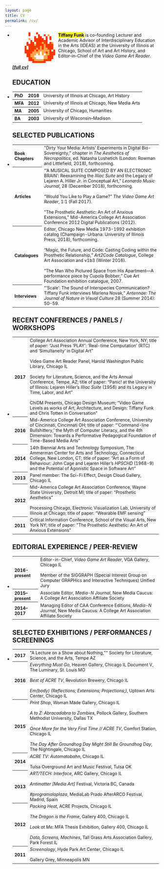 ```yaml
---
layout: page
title: CV
permalink: /cv/
---
```

<html>

<body>
  <ul class="post-list">
    <li>
      <figure><img src="/assets/images/zelda_fire_render.gif" title="A campfire smells sad and exciting at the same time" width="100px;" align="left" style="padding-right:10px;"></figure>
      <span class="post-meta"><b><mark>Tiffany Funk</mark></b> is co-founding Lecturer and Academic Advisor
of Interdisciplinary Education in the Arts (IDEAS) at the University of Illinois at Chicago, School of Art and Art History,
and Editor-in-Chief of the <em>Video Game Art Reader</em>.</span>
    </li>
    <h5><a href="/assets/tfunk_2018.02.23_short_cv_no_ref.pdf">[full cv]</a></h5>
    <h2><span class="post-link">EDUCATION</span></h2>
    <li>
      <span class="post-meta">
        <table>
          <tr>
            <th>PhD</th>
            <th>2016</th>
            <td>University of Illinois at Chicago, Art History</td>
          </tr>
          <tr>
            <th>MFA</th>
            <th>2012</th>
            <td>University of Illinois at Chicago, New Media Arts</td>
          </tr>
          <tr>
            <th>MA</th>
            <th>2005</th>
            <td>University of Chicago, Humanities</td>
          </tr>
          <tr>
            <th>BA</th>
            <th>2003</th>
            <td>University of Wisconsin–Madison</td>
          </tr>
        </table>
      </span>
    </li>
    <h2><span class="post-link">SELECTED PUBLICATIONS</span></h2>
    <li>
      <span class="post-meta">
        <table>
          <tr>
            <th>Book Chapters</th>
            <td>"Dirty Your Media: Artists’ Experiments in Digital Bio-Sovereignty," chapter in <em>The Aesthetics of Necropolitics</em>, ed. Natasha Lushetich (London: Rowman and Littlefield, 2018), forthcoming.</td>
          </tr>
          <tr>
            <th>Articles</th>
            <td>“’A MUSICAL SUITE COMPOSED BY AN ELECTRONIC BRAIN’: Reexamining the <em>Illiac Suite</em> and the Legacy of Lejaren A. Hiller Jr. in Conceptual Art,” <em>Leonardo Music Journal</em>, 28 (December 2018), forthcoming.
              <br /><br />“Would You Like to Play a Game?” <em>The Video Game Art Reader</em>, 1:1 (Fall 2017).
              <br /><br />"The Prosthetic Aesthetic: An Art of Anxious Extensions," Mid-America College Art Association Conference 2012 Digital Publications (2012).
            </td>
          </tr>
          <tr>
            <th>Catalogues</th>
            <td>Editor, Chicago New Media 1973-1992 exhibition catalog (Champaign-Urbana: University of Illinois Press, 2018), forthcoming.
              <br /><br />“Magic, the Future, and Code: Casting Coding within the Prosthetic Relationship,” <em>Art2Code Catalogue</em>, College Art Association and v1b3 (Winter 2016).
              <br /><br />“The Man Who Pictured Space from His Apartment—A performance piece by Cupola Bobber,” Cue Art Foundation exhibition catalogue, 2007.
            </td>
          </tr>
          <tr>
            <th>Interviews</th>
            <td>“‘Scale’: The Sound of Interspecies Communication? Tiffany Funk interviews Marlena Novak," <em>Antennae: The Journal of Nature in Visual Culture</em> 28 (Summer 2014): 50-59.</td>
          </tr>
        </table>
      </span>
    </li>
    <h2><span class="post-link">RECENT CONFERENCES / PANELS / WORKSHOPS</span></h2>
    <li>
      <span class="post-meta">
        <table>
          <tr>
            <th>2017</th>
            <td>College Art Association Annual Conference, New York, NY; title of paper: “Just Press ‘PLAY’: ‘Real-time Computation’ (RTC) and ‘Simultaneity’ in Digital Art”
              <br /><br />Video Game Art Reader Panel, Harold Washington Public Library, Chicago IL
              <br /><br />Society for Literature, Science, and the Arts Annual Conference, Tempe, AZ; title of paper: “Panic! at the University of Illinois: Lejaren Hiller’s <em>Illiac Suite</em> (1956) and its Legacy in Time, Labor, and Art”
              <br /><br />ChiDM Presents, Chicago Design Museum; “Video Game Levels as works of Art, Architecture, and Design: Tiffany Funk and Chris Totten in Conversation”
            </td>
          </tr>
          <tr>
            <th>2016</th>
            <td>Mid-America College Art Association Conference, University of Cincinnati, Cincinnati OH; title of paper: “‘Command-line Bullshittery,’ the Myth of Computer Literacy, and the 4th Dimension: Towards a Performative Pedagogical Foundation of Time-Based Media Arts”
            </td>
          </tr>
          <tr>
            <th>2014</th>
            <td>14th Biennial Arts and Technology Symposium, The Ammerman Center for Arts and Technology, Connecticut College, New London, CT; title of paper: “Art as a Form of Behaviour: John Cage and Lejaren Hiller’s <em>HPSCHD</em> (1968-9) and the Potential of Agonistic Space in Software Art”</td>
          </tr>
          <tr>
            <th>2013</th>
            <td>Panel member: The Sci-Fi Effect, Design Cloud Gallery, Chicago IL</td>
          </tr>
          <tr>
            <th>2012</th>
            <td>Mid-America College Art Association Conference, Wayne State University, Detroit MI; title of paper: “Prosthetic Aesthetics”
              <br /><br />Processing Chicago, Electronic Visualization Lab, University of Illinois at Chicago; title of paper: “Wearable EMF sensing”
            </td>
          </tr>
          <tr>
            <th>2011</th>
            <td>Critical Information Conference, School of the Visual Arts, New York NY; title of paper: "The Prosthetic Aesthetic: An Art of Anxious Extensions"</td>
          </tr>
        </table>
      </span>
    </li>
    <h2><span class="post-link">EDITORIAL EXPERIENCE / PEER-REVIEW</span></h2>
    <li>
      <span class="post-meta">
        <table>
          <tr>
            <th>2016-present</th>
            <td>Editor-in-Chief, <em>Video Game Art Reader</em>, VGA Gallery, Chicago IL
              <br /><br />Member of the SIGGRAPH (Special Interest Group on Computer GRAPHics and Interactive Techniques) Unified Jury</td>
          </tr>
          <tr>
            <th>2015–present</th>
            <td>Associate Editor, <em>Media-N Journal</em>, New Media Caucus: A College Art Association Affiliate Society</td>
          </tr>
          <tr>
            <th>2014–2017</th>
            <td>Managing Editor of CAA Conference Editions, <em>Media-N Journal</em>, New Media Caucus: A College Art Association Affiliate Society</td>
          </tr>
        </table>
      </span>
    </li>
    <h2><span class="post-link">SELECTED EXHIBITIONS / PERFORMANCES / SCREENINGS</span></h2>
    <li>
      <span class="post-meta">
        <table>
          <tr>
            <th>2017</th>
            <td>"A Lecture on a Show about Nothing,"" Society for Literature, Science, and the Arts, Tempe AZ</td>
          </tr>
          <tr>
            <th>2016</th>
            <td><em>Everything Must Go</em>, Heaven Gallery, Chicago IL Document V, The Luminary, St. Louis MO
              <br /><br /><em>Best of ACRE TV</em>, Revolution Brewery, Chicago IL
              <br /><br /><em>Em(body) {Reflections; Extensions; Projections;}</em>, Uptown Arts Center, Chicago IL</td>
          </tr>
            <tr>
              <th>2015</th>
              <td><em>Print Shop</em>, Woman Made Gallery, Chicago IL
                <br /><br /><em>A to Z: Abracadabra to Zombies</em>, Pollock Gallery, Southern Methodist University, Dallas TX
                <br /><br /><em>Once More for the Very First Time // ACRE TV</em>, Comfort Station, Chicago IL
                <br /><br /><em>The Day After Groundhog Day Might Still Be Groundhog Day</em>, The Nightingale, Chicago IL</td>
              </tr>
              <tr>
                <th>2014</th>
                <td><em>ACRE TV: Automatobahn</em>, Chicago IL
                  <br /><br />Tulsa Overground Art and Music Festival, Tulsa OK</td>
                </tr>
                <tr>
                  <th>2013</th>
                  <td><em>ART/TECH: Interface</em>, ARC Gallery, Chicago IL
                    <br /><br /><em>Antimatter [Media Art]</em> Festival, Victoria BC, Canada
                    <br /><br /><em>#programalaplaza</em>, MediaLab Prado AfterARCO Festival, Madrid, Spain</td>
                  </tr>
                  <tr>
                    <th>2012</th>
                    <td><em>Packing Heat</em>, ACRE Projects, Chicago IL
                      <br /><br /><em>The Dragon is the Frame</em>, Gallery 400, Chicago IL
                      <br /><br /><em>Look at Me</em>: MFA Thesis Exhibition, Gallery 400, Chicago IL
                      <br /><br /><em>Data, Screens, Machines</em>, Tall Grass Arts Association Gallery, Park Forest IL</td>
                    </tr>
                    <tr>
                      <th>2011</th>
                      <td><em>Screenology</em>, Hyde Park Art Center, Chicago IL
                        <br /><br />Gallery Grey, Minneapolis MN</td>
                      </tr>
                    </table>
                  </span>
    </li>
  </ul>
</body>

</html>
